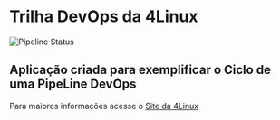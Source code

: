 # Trilha DevOps da 4Linux

<!-- Altere a Flag abaixo com sua URL do seu usuário do Github -->

![Pipeline Status](https://github.com/eugeniocoelho/DevOpsLab-HelloWorld/actions/workflows/pipeline.yml/badge.svg) 


## Aplicação criada para exemplificar o Ciclo de uma PipeLine DevOps


Para maiores informações acesse o [Site da 4Linux](https://www.4linux.com.br/cursos/devops)
